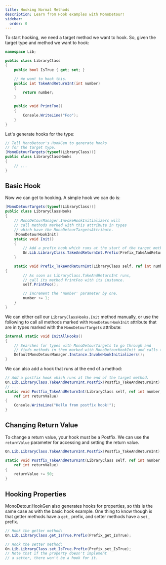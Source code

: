 ```yaml
---
title: Hooking Normal Methods
description: Learn from Hook examples with MonoDetour!
sidebar:
  order: 0
---
```


To start hooking, we need a target method we want to hook. So, given the target type and method we want to hook:

```cs
namespace Lib;

public class LibraryClass
{
    public bool IsTrue { get; set; }

    // We want to hook this.
    public int TakeAndReturnInt(int number)
    {
        return number;
    }

    public void PrintFoo()
    {
        Console.WriteLine("Foo");
    }
}
```

Let's generate hooks for the type:

```cs
// Tell MonoDetour's HookGen to generate hooks
// for the target type.
[MonoDetourTargets(typeof(LibraryClass))]
public class LibraryClassHooks
{
    // ...
}
```

## Basic Hook

Now we can get to hooking. A simple hook we can do is:

```cs
[MonoDetourTargets(typeof(LibraryClass))]
public class LibraryClassHooks
{
    // MonoDetourManager.InvokeHookInitializers will
    // call methods marked with this attribute in types
    // which have the MonoDetourTargetsAttribute.
    [MonoDetourHookInit]
    static void Init()
    {
        // Add a prefix hook which runs at the start of the target method.
        On.Lib.LibraryClass.TakeAndReturnInt.Prefix(Prefix_TakeAndReturnInt);
    }

    static void Prefix_TakeAndReturnInt(LibraryClass self, ref int number)
{
        // As soon as LibraryClass.TakeAndReturnInt runs,
        // call its method PrintFoo with its instance.
        self.PrintFoo();

        // Increment the 'number' parameter by one.
        number += 1;
    }
}
```

We can either call our `LibraryClassHooks.Init` method manually, or use the following to call all methods marked with `MonoDetourHookInit` attribute that are in types marked with the `MonoDetourTargets` attribute:

```cs
internal static void InitAllHooks()
{
    // Searches for types with MonoDetourTargets to go through and
    // finds methods in them marked with MonoDetourHookInit and calls them.
    DefaultMonoDetourManager.Instance.InvokeHookInitializers();
}
```

We can also add a hook that runs at the end of a method:

```cs
// Add a postfix hook which runs at the end of the target method.
On.Lib.LibraryClass.TakeAndReturnInt.Postfix(Postfix_TakeAndReturnInt);
// ...
static void Postfix_TakeAndReturnInt(LibraryClass self, ref int number,
    ref int returnValue)
{
    Console.WriteLine("Hello from postfix hook!");
}
```

## Changing Return Value

To change a return value, your hook must be a Postfix. We can use the `returnValue` parameter for accessing and setting the return value.

```cs
On.Lib.LibraryClass.TakeAndReturnInt.Postfix(Postfix_TakeAndReturnInt);

static void Postfix_TakeAndReturnInt(LibraryClass self, ref int number,
    ref int returnValue)
{
    returnValue += 50;
}
```

## Hooking Properties

MonoDetour.HookGen also generates hooks for properties, so this is the same case as with the basic hook example.
One thing to know though is that getter methods have a `get_` prefix, and setter methods have a `set_` prefix.

```cs
// Hook the getter method:
On.Lib.LibraryClass.get_IsTrue.Prefix(Prefix_get_IsTrue);

// Hook the setter method:
On.Lib.LibraryClass.set_IsTrue.Prefix(Prefix_set_IsTrue);
// Note that if the property doesn't implement
// a setter, there won't be a hook for it.
```
